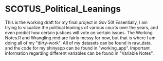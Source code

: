 # SCOTUS_Political_Leanings

This is the working draft for my final project in Gov 50! Essentially, I am trying to visualize the political leanings of various courts over the years, and even predict how certain justices will vote on certain issues. The Working Notes.R and Wrangling.rmd are fairly messy for now, but that is where I am doing all of my "dirty-work". All of my datasets can be found in raw_data, and the code for my shinyapp can be found in "working_app". Important information regarding different variables can be found in "Variable Notes". 